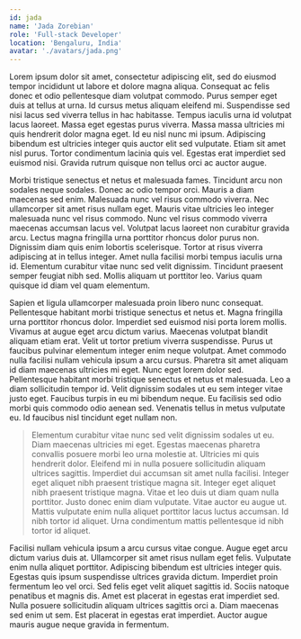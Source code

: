 ```yaml
---
id: jada
name: 'Jada Zorebian'
role: 'Full-stack Developer'
location: 'Bengaluru, India'
avatar: './avatars/jada.png'
---
```


Lorem ipsum dolor sit amet, consectetur adipiscing elit, sed do eiusmod tempor incididunt ut labore et dolore magna aliqua. Consequat ac felis donec et odio pellentesque diam volutpat commodo. Purus semper eget duis at tellus at urna. Id cursus metus aliquam eleifend mi. Suspendisse sed nisi lacus sed viverra tellus in hac habitasse. Tempus iaculis urna id volutpat lacus laoreet. Massa eget egestas purus viverra. Massa massa ultricies mi quis hendrerit dolor magna eget. Id eu nisl nunc mi ipsum. Adipiscing bibendum est ultricies integer quis auctor elit sed vulputate. Etiam sit amet nisl purus. Tortor condimentum lacinia quis vel. Egestas erat imperdiet sed euismod nisi. Gravida rutrum quisque non tellus orci ac auctor augue.

Morbi tristique senectus et netus et malesuada fames. Tincidunt arcu non sodales neque sodales. Donec ac odio tempor orci. Mauris a diam maecenas sed enim. Malesuada nunc vel risus commodo viverra. Nec ullamcorper sit amet risus nullam eget. Mauris vitae ultricies leo integer malesuada nunc vel risus commodo. Nunc vel risus commodo viverra maecenas accumsan lacus vel. Volutpat lacus laoreet non curabitur gravida arcu. Lectus magna fringilla urna porttitor rhoncus dolor purus non. Dignissim diam quis enim lobortis scelerisque. Tortor at risus viverra adipiscing at in tellus integer. Amet nulla facilisi morbi tempus iaculis urna id. Elementum curabitur vitae nunc sed velit dignissim. Tincidunt praesent semper feugiat nibh sed. Mollis aliquam ut porttitor leo. Varius quam quisque id diam vel quam elementum.

Sapien et ligula ullamcorper malesuada proin libero nunc consequat. Pellentesque habitant morbi tristique senectus et netus et. Magna fringilla urna porttitor rhoncus dolor. Imperdiet sed euismod nisi porta lorem mollis. Vivamus at augue eget arcu dictum varius. Maecenas volutpat blandit aliquam etiam erat. Velit ut tortor pretium viverra suspendisse. Purus ut faucibus pulvinar elementum integer enim neque volutpat. Amet commodo nulla facilisi nullam vehicula ipsum a arcu cursus. Pharetra sit amet aliquam id diam maecenas ultricies mi eget. Nunc eget lorem dolor sed. Pellentesque habitant morbi tristique senectus et netus et malesuada. Leo a diam sollicitudin tempor id. Velit dignissim sodales ut eu sem integer vitae justo eget. Faucibus turpis in eu mi bibendum neque. Eu facilisis sed odio morbi quis commodo odio aenean sed. Venenatis tellus in metus vulputate eu. Id faucibus nisl tincidunt eget nullam non.

> Elementum curabitur vitae nunc sed velit dignissim sodales ut eu. Diam maecenas ultricies mi eget. Egestas maecenas pharetra convallis posuere morbi leo urna molestie at. Ultricies mi quis hendrerit dolor. Eleifend mi in nulla posuere sollicitudin aliquam ultrices sagittis. Imperdiet dui accumsan sit amet nulla facilisi. Integer eget aliquet nibh praesent tristique magna sit. Integer eget aliquet nibh praesent tristique magna. Vitae et leo duis ut diam quam nulla porttitor. Justo donec enim diam vulputate. Vitae auctor eu augue ut. Mattis vulputate enim nulla aliquet porttitor lacus luctus accumsan. Id nibh tortor id aliquet. Urna condimentum mattis pellentesque id nibh tortor id aliquet.

Facilisi nullam vehicula ipsum a arcu cursus vitae congue. Augue eget arcu dictum varius duis at. Ullamcorper sit amet risus nullam eget felis. Vulputate enim nulla aliquet porttitor. Adipiscing bibendum est ultricies integer quis. Egestas quis ipsum suspendisse ultrices gravida dictum. Imperdiet proin fermentum leo vel orci. Sed felis eget velit aliquet sagittis id. Sociis natoque penatibus et magnis dis. Amet est placerat in egestas erat imperdiet sed. Nulla posuere sollicitudin aliquam ultrices sagittis orci a. Diam maecenas sed enim ut sem. Est placerat in egestas erat imperdiet. Auctor augue mauris augue neque gravida in fermentum.
